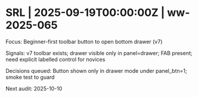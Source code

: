 # SRL | 2025-09-19T00:00:00Z | ww-2025-065

Focus: Beginner-first toolbar button to open bottom drawer (v7)

Signals: v7 toolbar exists; drawer visible only in panel=drawer; FAB present; need explicit labelled control for novices

Decisions queued: Button shown only in drawer mode under panel_btn=1; smoke test to guard

Next audit: 2025-10-10
